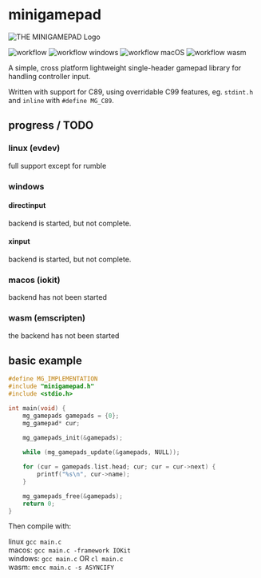 # minigamepad

![THE MINIGAMEPAD Logo](https://github.com/ColleagueRiley/minigamepad/blob/main/logo.png?raw=true)

![workflow](https://github.com/ColleagueRiley/minigamepad/actions/workflows/linux.yml/badge.svg)
![workflow windows](https://github.com/ColleagueRiley/minigamepad/actions/workflows/windows.yml/badge.svg)
![workflow macOS](https://github.com/ColleagueRiley/minigamepad/actions/workflows/macos.yml/badge.svg)
![workflow wasm](https://github.com/ColleagueRiley/minigamepad/actions/workflows/web.yml/badge.svg)

A simple, cross platform lightweight single-header gamepad library for handling controller input.

Written with support for C89, using overridable C99 features, eg. `stdint.h` and `inline` with `#define MG_C89`.

## progress / TODO 
### linux (evdev)
full support except for rumble 

### windows
#### directinput 
backend is started, but not complete. 

#### xinput  
backend is started, but not complete. 

### macos (iokit)
backend has not been started 

### wasm (emscripten)
the backend has not been started

## basic example

```c
#define MG_IMPLEMENTATION
#include "minigamepad.h"
#include <stdio.h>

int main(void) {
    mg_gamepads gamepads = {0};
    mg_gamepad* cur;

    mg_gamepads_init(&gamepads);
    
    while (mg_gamepads_update(&gamepads, NULL));

    for (cur = gamepads.list.head; cur; cur = cur->next) {
        printf("%s\n", cur->name);
    }

    mg_gamepads_free(&gamepads);
    return 0;
}
```

Then compile with:

linux `gcc main.c` \
macos: `gcc main.c -framework IOKit` \
windows: `gcc main.c` OR `cl main.c` \
wasm: `emcc main.c -s ASYNCIFY`  

